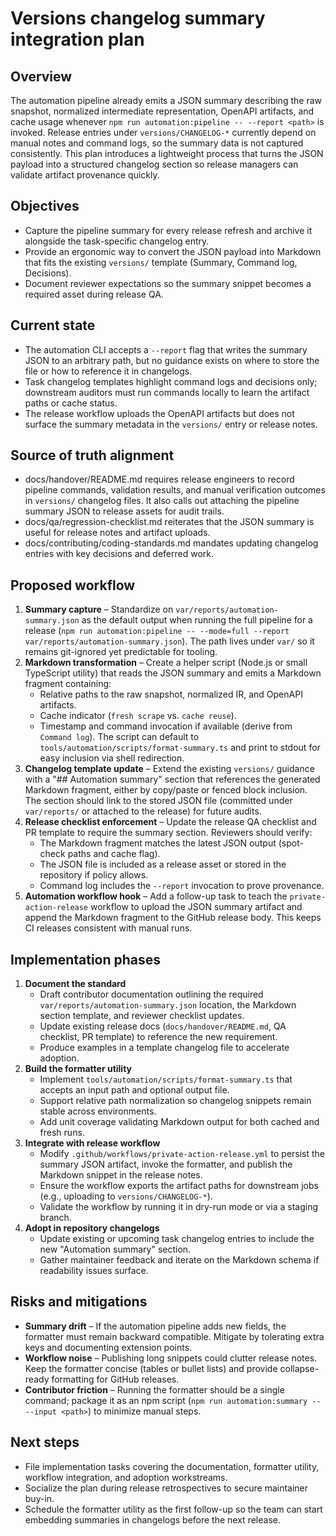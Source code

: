 # Versions changelog summary integration plan

## Overview
The automation pipeline already emits a JSON summary describing the raw snapshot, normalized
intermediate representation, OpenAPI artifacts, and cache usage whenever
`npm run automation:pipeline -- --report <path>` is invoked. Release entries under
`versions/CHANGELOG-*` currently depend on manual notes and command logs, so the summary data is not
captured consistently. This plan introduces a lightweight process that turns the JSON payload into a
structured changelog section so release managers can validate artifact provenance quickly.

## Objectives
- Capture the pipeline summary for every release refresh and archive it alongside the task-specific
  changelog entry.
- Provide an ergonomic way to convert the JSON payload into Markdown that fits the existing
  `versions/` template (Summary, Command log, Decisions).
- Document reviewer expectations so the summary snippet becomes a required asset during release QA.

## Current state
- The automation CLI accepts a `--report` flag that writes the summary JSON to an arbitrary path, but
  no guidance exists on where to store the file or how to reference it in changelogs.
- Task changelog templates highlight command logs and decisions only; downstream auditors must run
  commands locally to learn the artifact paths or cache status.
- The release workflow uploads the OpenAPI artifacts but does not surface the summary metadata in
  the `versions/` entry or release notes.

## Source of truth alignment
- docs/handover/README.md requires release engineers to record pipeline commands, validation results,
  and manual verification outcomes in `versions/` changelog files. It also calls out attaching the
  pipeline summary JSON to release assets for audit trails.
- docs/qa/regression-checklist.md reiterates that the JSON summary is useful for release notes and
  artifact uploads.
- docs/contributing/coding-standards.md mandates updating changelog entries with key decisions and
  deferred work.

## Proposed workflow
1. **Summary capture** – Standardize on `var/reports/automation-summary.json` as the default output
   when running the full pipeline for a release (`npm run automation:pipeline -- --mode=full --report var/reports/automation-summary.json`).
   The path lives under `var/` so it remains git-ignored yet predictable for tooling.
2. **Markdown transformation** – Create a helper script (Node.js or small TypeScript utility) that
   reads the JSON summary and emits a Markdown fragment containing:
   - Relative paths to the raw snapshot, normalized IR, and OpenAPI artifacts.
   - Cache indicator (`fresh scrape` vs. `cache reuse`).
   - Timestamp and command invocation if available (derive from `Command log`).
   The script can default to `tools/automation/scripts/format-summary.ts` and print to stdout for easy
   inclusion via shell redirection.
3. **Changelog template update** – Extend the existing `versions/` guidance with a "## Automation
   summary" section that references the generated Markdown fragment, either by copy/paste or fenced
   block inclusion. The section should link to the stored JSON file (committed under `var/reports/`
   or attached to the release) for future audits.
4. **Release checklist enforcement** – Update the release QA checklist and PR template to require the
   summary section. Reviewers should verify:
   - The Markdown fragment matches the latest JSON output (spot-check paths and cache flag).
   - The JSON file is included as a release asset or stored in the repository if policy allows.
   - Command log includes the `--report` invocation to prove provenance.
5. **Automation workflow hook** – Add a follow-up task to teach the `private-action-release` workflow
   to upload the JSON summary artifact and append the Markdown fragment to the GitHub release body.
   This keeps CI releases consistent with manual runs.

## Implementation phases
1. **Document the standard**
   - Draft contributor documentation outlining the required `var/reports/automation-summary.json`
     location, the Markdown section template, and reviewer checklist updates.
   - Update existing release docs (`docs/handover/README.md`, QA checklist, PR template) to reference
     the new requirement.
   - Produce examples in a template changelog file to accelerate adoption.
2. **Build the formatter utility**
   - Implement `tools/automation/scripts/format-summary.ts` that accepts an input path and optional
     output file.
   - Support relative path normalization so changelog snippets remain stable across environments.
   - Add unit coverage validating Markdown output for both cached and fresh runs.
3. **Integrate with release workflow**
   - Modify `.github/workflows/private-action-release.yml` to persist the summary JSON artifact,
     invoke the formatter, and publish the Markdown snippet in the release notes.
   - Ensure the workflow exports the artifact paths for downstream jobs (e.g., uploading to
     `versions/CHANGELOG-*`).
   - Validate the workflow by running it in dry-run mode or via a staging branch.
4. **Adopt in repository changelogs**
   - Update existing or upcoming task changelog entries to include the new "Automation summary"
     section.
   - Gather maintainer feedback and iterate on the Markdown schema if readability issues surface.

## Risks and mitigations
- **Summary drift** – If the automation pipeline adds new fields, the formatter must remain backward
  compatible. Mitigate by tolerating extra keys and documenting extension points.
- **Workflow noise** – Publishing long snippets could clutter release notes. Keep the formatter
  concise (tables or bullet lists) and provide collapse-ready formatting for GitHub releases.
- **Contributor friction** – Running the formatter should be a single command; package it as an npm
  script (`npm run automation:summary -- --input <path>`) to minimize manual steps.

## Next steps
- File implementation tasks covering the documentation, formatter utility, workflow integration, and
  adoption workstreams.
- Socialize the plan during release retrospectives to secure maintainer buy-in.
- Schedule the formatter utility as the first follow-up so the team can start embedding summaries in
  changelogs before the next release.
